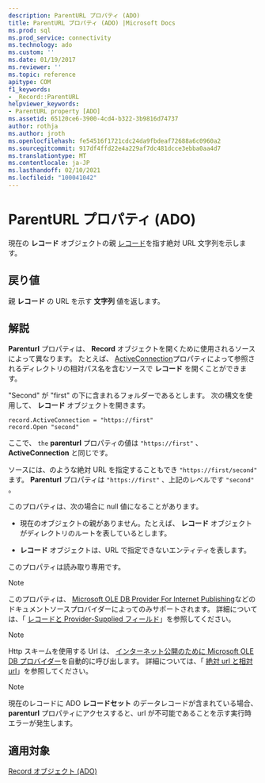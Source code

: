 ```yaml
---
description: ParentURL プロパティ (ADO)
title: ParentURL プロパティ (ADO) |Microsoft Docs
ms.prod: sql
ms.prod_service: connectivity
ms.technology: ado
ms.custom: ''
ms.date: 01/19/2017
ms.reviewer: ''
ms.topic: reference
apitype: COM
f1_keywords:
- _Record::ParentURL
helpviewer_keywords:
- ParentURL property [ADO]
ms.assetid: 65120ce6-3900-4cd4-b322-3b9816d74737
author: rothja
ms.author: jroth
ms.openlocfilehash: fe54516f1721cdc24da9fbdeaf72688a6c0960a2
ms.sourcegitcommit: 917df4ffd22e4a229af7dc481dcce3ebba0aa4d7
ms.translationtype: MT
ms.contentlocale: ja-JP
ms.lasthandoff: 02/10/2021
ms.locfileid: "100041042"
---
```

# <a name="parenturl-property-ado"></a>ParentURL プロパティ (ADO)
現在の **レコード** オブジェクトの親 [レコード](./record-object-ado.md)を指す絶対 URL 文字列を示します。  
  
## <a name="return-value"></a>戻り値  
 親 **レコード** の URL を示す **文字列** 値を返します。  
  
## <a name="remarks"></a>解説  
 **Parenturl** プロパティは、 **Record** オブジェクトを開くために使用されるソースによって異なります。 たとえば、 [ActiveConnection](./activeconnection-property-ado.md)プロパティによって参照されるディレクトリの相対パス名を含むソースで **レコード** を開くことができます。  
  
 "Second" が "first" の下に含まれるフォルダーであるとします。 次の構文を使用して、 **レコード** オブジェクトを開きます。  
  
```  
record.ActiveConnection = "https://first"  
record.Open "second"  
```  
  
 ここで、 `the` **parenturl** プロパティの値は `"https://first"` 、 **ActiveConnection** と同じです。  
  
 ソースには、のような絶対 URL を指定することもでき `"https://first/second"` ます。 **Parenturl** プロパティは `"https://first"` 、上記のレベルです `"second"` 。  
  
 このプロパティは、次の場合に null 値になることがあります。  
  
-   現在のオブジェクトの親がありません。たとえば、 **レコード** オブジェクトがディレクトリのルートを表しているとします。  
  
-   **レコード** オブジェクトは、URL で指定できないエンティティを表します。  
  
 このプロパティは読み取り専用です。  
  
> [!NOTE]
>  このプロパティは、 [Microsoft OLE DB Provider For Internet Publishing](../../guide/appendixes/microsoft-ole-db-provider-for-internet-publishing.md)などのドキュメントソースプロバイダーによってのみサポートされます。 詳細については、「 [レコードと Provider-Supplied フィールド](../../guide/data/records-and-provider-supplied-fields.md)」を参照してください。  
  
> [!NOTE]
>  Http スキームを使用する Url は、 [インターネット公開のために Microsoft OLE DB プロバイダー](../../guide/appendixes/microsoft-ole-db-provider-for-internet-publishing.md)を自動的に呼び出します。 詳細については、「 [絶対 url と相対 url](../../guide/data/absolute-and-relative-urls.md)」を参照してください。  
  
> [!NOTE]
>  現在のレコードに ADO **レコードセット** のデータレコードが含まれている場合、 **parenturl** プロパティにアクセスすると、url が不可能であることを示す実行時エラーが発生します。  
  
## <a name="applies-to"></a>適用対象  
 [Record オブジェクト (ADO)](./record-object-ado.md)